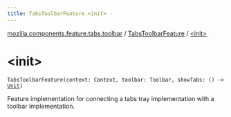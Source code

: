 ```yaml
---
title: TabsToolbarFeature.<init> - 
---
```


[mozilla.components.feature.tabs.toolbar](../index.html) / [TabsToolbarFeature](index.html) / [&lt;init&gt;](./-init-.html)

# &lt;init&gt;

`TabsToolbarFeature(context: Context, toolbar: Toolbar, showTabs: () -> `[`Unit`](https://kotlinlang.org/api/latest/jvm/stdlib/kotlin/-unit/index.html)`)`

Feature implementation for connecting a tabs tray implementation with a toolbar implementation.

